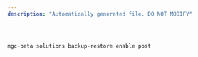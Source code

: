 ```yaml
---
description: "Automatically generated file. DO NOT MODIFY"
---
```


```bash


mgc-beta solutions backup-restore enable post

```